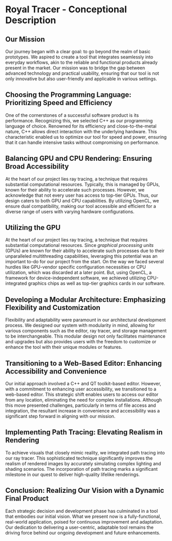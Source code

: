 # Royal Tracer - Conceptional Description

## Our Mission
Our journey began with a clear goal: to go beyond the realm of basic prototypes. We aspired to create a tool that integrates seamlessly into everyday workflows, akin to the reliable and functional products already present in the market. Our mission was to bridge the gap between advanced technology and practical usability, ensuring that our tool is not only innovative but also user-friendly and applicable in various settings.

## Choosing the Programming Language: Prioritizing Speed and Efficiency
One of the cornerstones of a successful software product is its performance. Recognizing this, we selected C++ as our programming language of choice. Renowned for its efficiency and close-to-the-metal nature, C++ allows direct interaction with the underlying hardware. This characteristic enabled us to optimize our tool for speed and power, ensuring that it can handle intensive tasks without compromising on performance.

## Balancing GPU and CPU Rendering: Ensuring Broad Accessibility
At the heart of our project lies ray tracing, a technique that requires substantial computational resources. Typically, this is managed by GPUs, known for their ability to accelerate such processes. However, we acknowledge that not every user has access to top-tier GPUs. Thus, our design caters to both GPU and CPU capabilities. By utilizing OpenCL, we ensure dual compatibility, making our tool accessible and efficient for a diverse range of users with varying hardware configurations.

## Utilizing the GPU
At the heart of our project lies ray tracing, a technique that requires substantial computational resources. Since *graphical processing units* (GPUs) are known for their ability to accelerate such processes due to their unparalleled multithreading capabilities, leveraging this potential was an important to-do for our project from the start. On the way we faced several hurdles like GPU-vendor specific configuration necessities or CPU utilization, which was discarded at a later point. But, using OpenCL, a framework for device-independent software, we achieved utilizing CPU-integrated graphics chips as well as top-tier graphics cards in our software.

## Developing a Modular Architecture: Emphasizing Flexibility and Customization
Flexibility and adaptability were paramount in our architectural development process. We designed our system with modularity in mind, allowing for various components such as the editor, ray tracer, and storage management to be interchangeable. This modular design not only facilitates maintenance and upgrades but also provides users with the freedom to customize or enhance the tool with their unique modules or features.

## Transitioning to a Web-Based Editor: Enhancing Accessibility and Convenience
Our initial approach involved a C++ and QT toolkit-based editor. However, with a commitment to enhancing user accessibility, we transitioned to a web-based editor. This strategic shift enables users to access our editor from any location, eliminating the need for complex installations. Although this move presented challenges, particularly in terms of file access and integration, the resultant increase in convenience and accessibility was a significant step forward in aligning with our mission.

## Implementing Path Tracing: Elevating Realism in Rendering
To achieve visuals that closely mimic reality, we integrated path tracing into our ray tracer. This sophisticated technique significantly improves the realism of rendered images by accurately simulating complex lighting and shading scenarios. The incorporation of path tracing marks a significant milestone in our quest to deliver high-quality lifelike renderings.

## Conclusion: Realizing Our Vision with a Dynamic Final Product
Each strategic decision and development phase has culminated in a tool that embodies our initial vision. What we present now is a fully-functional, real-world application, poised for continuous improvement and adaptation. Our dedication to delivering a user-centric, adaptable tool remains the driving force behind our ongoing development and future enhancements.